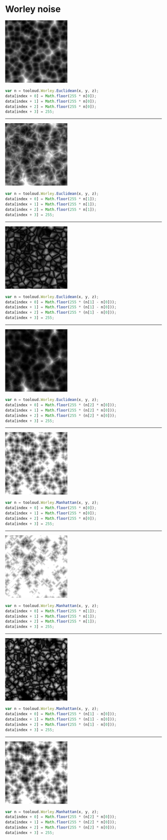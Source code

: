 # Worley noise

![](/examples/Worley/img/e1.png)

```javascript
var n = tooloud.Worley.Euclidean(x, y, z);
data[index + 0] = Math.floor(255 * n[0]);
data[index + 1] = Math.floor(255 * n[0]);
data[index + 2] = Math.floor(255 * n[0]);
data[index + 3] = 255;
```

---

![](/examples/Worley/img/e2.png)

```javascript
var n = tooloud.Worley.Euclidean(x, y, z);
data[index + 0] = Math.floor(255 * n[1]);
data[index + 1] = Math.floor(255 * n[1]);
data[index + 2] = Math.floor(255 * n[1]);
data[index + 3] = 255;
```

---

![](/examples/Worley/img/e3.png)

```javascript
var n = tooloud.Worley.Euclidean(x, y, z);
data[index + 0] = Math.floor(255 * (n[1] - n[0]));
data[index + 1] = Math.floor(255 * (n[1] - n[0]));
data[index + 2] = Math.floor(255 * (n[1] - n[0]));
data[index + 3] = 255;
```

---

![](/examples/Worley/img/e4.png)

```javascript
var n = tooloud.Worley.Euclidean(x, y, z);
data[index + 0] = Math.floor(255 * (n[2] * n[0]));
data[index + 1] = Math.floor(255 * (n[2] * n[0]));
data[index + 2] = Math.floor(255 * (n[2] * n[0]));
data[index + 3] = 255;
```

---

![](/examples/Worley/img/m1.png)

```javascript
var n = tooloud.Worley.Manhattan(x, y, z);
data[index + 0] = Math.floor(255 * n[0]);
data[index + 1] = Math.floor(255 * n[0]);
data[index + 2] = Math.floor(255 * n[0]);
data[index + 3] = 255;
```

---

![](/examples/Worley/img/m2.png)

```javascript
var n = tooloud.Worley.Manhattan(x, y, z);
data[index + 0] = Math.floor(255 * n[1]);
data[index + 1] = Math.floor(255 * n[1]);
data[index + 2] = Math.floor(255 * n[1]);
data[index + 3] = 255;
```

---

![](/examples/Worley/img/m3.png)

```javascript
var n = tooloud.Worley.Manhattan(x, y, z);
data[index + 0] = Math.floor(255 * (n[1] - n[0]));
data[index + 1] = Math.floor(255 * (n[1] - n[0]));
data[index + 2] = Math.floor(255 * (n[1] - n[0]));
data[index + 3] = 255;
```

---

![](/examples/Worley/img/m4.png)

```javascript
var n = tooloud.Worley.Manhattan(x, y, z);
data[index + 0] = Math.floor(255 * (n[2] * n[0]));
data[index + 1] = Math.floor(255 * (n[2] * n[0]));
data[index + 2] = Math.floor(255 * (n[2] * n[0]));
data[index + 3] = 255;
```
